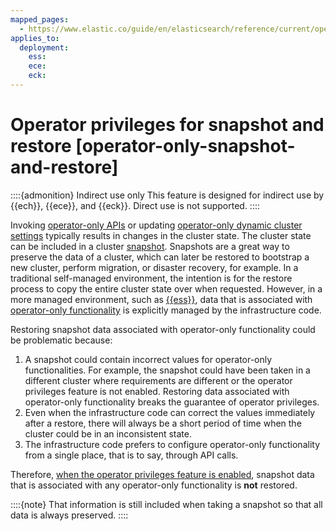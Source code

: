 ```yaml
---
mapped_pages:
  - https://www.elastic.co/guide/en/elasticsearch/reference/current/operator-only-snapshot-and-restore.html
applies_to:
  deployment:
    ess: 
    ece: 
    eck: 
---
```


# Operator privileges for snapshot and restore [operator-only-snapshot-and-restore]

::::{admonition} Indirect use only
This feature is designed for indirect use by {{ech}}, {{ece}}, and {{eck}}. Direct use is not supported.
::::


Invoking [operator-only APIs](operator-only-functionality.md#operator-only-apis) or updating [operator-only dynamic cluster settings](operator-only-functionality.md#operator-only-dynamic-cluster-settings) typically results in changes in the cluster state. The cluster state can be included in a cluster [snapshot](../../tools/snapshot-and-restore.md). Snapshots are a great way to preserve the data of a cluster, which can later be restored to bootstrap a new cluster, perform migration, or disaster recovery, for example. In a traditional self-managed environment, the intention is for the restore process to copy the entire cluster state over when requested. However, in a more managed environment, such as [{{ess}}](https://cloud.elastic.co/registration?page=docs&placement=docs-body), data that is associated with [operator-only functionality](operator-only-functionality.md) is explicitly managed by the infrastructure code.

Restoring snapshot data associated with operator-only functionality could be problematic because:

1. A snapshot could contain incorrect values for operator-only functionalities. For example, the snapshot could have been taken in a different cluster where requirements are different or the operator privileges feature is not enabled. Restoring data associated with operator-only functionality breaks the guarantee of operator privileges.
2. Even when the infrastructure code can correct the values immediately after a restore, there will always be a short period of time when the cluster could be in an inconsistent state.
3. The infrastructure code prefers to configure operator-only functionality from a single place, that is to say, through API calls.

Therefore, [when the operator privileges feature is enabled](configure-operator-privileges.md), snapshot data that is associated with any operator-only functionality is **not** restored.

::::{note} 
That information is still included when taking a snapshot so that all data is always preserved.
::::


